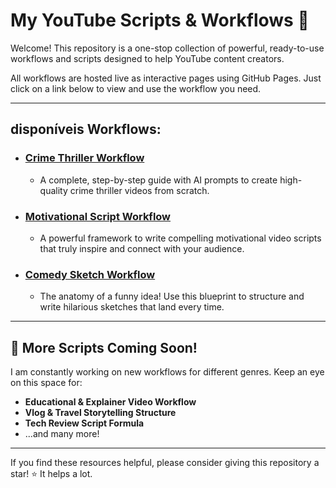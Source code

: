 # My YouTube Scripts & Workflows 🚀

Welcome! This repository is a one-stop collection of powerful, ready-to-use workflows and scripts designed to help YouTube content creators.

All workflows are hosted live as interactive pages using GitHub Pages. Just click on a link below to view and use the workflow you need.

---

##  disponíveis Workflows:

*   ### [Crime Thriller Workflow](https://swapagrawal14.github.io/youtube-scripts/crime-thriller-workflow/)
    *   A complete, step-by-step guide with AI prompts to create high-quality crime thriller videos from scratch.

*   ### [Motivational Script Workflow](https://swapagrawal14.github.io/youtube-scripts/motivational-workflow/)
    *   A powerful framework to write compelling motivational video scripts that truly inspire and connect with your audience.

*   ### [Comedy Sketch Workflow](https://swapagrawal14.github.io/youtube-scripts/comedy-workflow/)
    *   The anatomy of a funny idea! Use this blueprint to structure and write hilarious sketches that land every time.

---

## 🔮 More Scripts Coming Soon!

I am constantly working on new workflows for different genres. Keep an eye on this space for:
*   **Educational & Explainer Video Workflow**
*   **Vlog & Travel Storytelling Structure**
*   **Tech Review Script Formula**
*   ...and many more!

---

If you find these resources helpful, please consider giving this repository a star! ⭐ It helps a lot.
